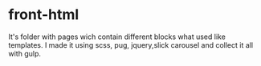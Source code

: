 # front-html

It's folder with pages wich contain different blocks what used like templates. I made it using scss, pug, jquery,slick carousel and collect it all with gulp.
